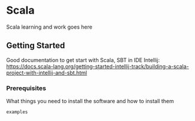 # Scala

Scala learning and work goes here

## Getting Started

Good documentation to get start with Scala, SBT in IDE Intellij:
https://docs.scala-lang.org/getting-started-intellij-track/building-a-scala-project-with-intellij-and-sbt.html

### Prerequisites

What things you need to install the software and how to install them

```
examples
```

